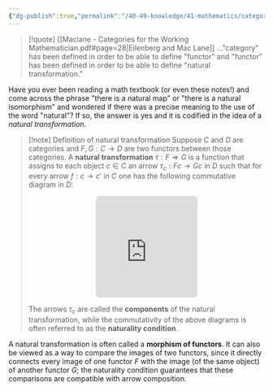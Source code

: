 ```yaml
---
{"dg-publish":true,"permalink":"/40-49-knowledge/41-mathematics/category-theory/basic-structures/natural-transformations/","tags":["category_theory","quotes"],"updated":"2024-07-22T20:02:22-07:00"}
---
```



> [!quote] [[Maclane - Categories for the Working Mathematician.pdf#page=28|Eilenberg and Mac Lane]]
> ..."category" has been defined in order to be able to define "functor" and "functor" has been defined in order to be able to define "natural transformation."

Have you ever been reading a math textbook (or even these notes!) and come across the phrase "there is a natural map" or "there is a natural isomorphism" and wondered if there was a precise meaning to the use of the word "natural"? If so, the answer is yes and it is codified in the idea of a *natural transformation*.

>[!note] Definition of natural transformation
>Suppose $C$ and $D$ are categories and $F,G:C\to D$ are two functors between those categories. A **natural transformation** $\tau: F\Rightarrow G$ is a function that assigns to each object $c\in C$ an arrow $\tau_c:Fc\to Gc$ in $D$ such that for every arrow $f:c\to c'$ in $C$ one has the following commutative diagram in $D$:
><iframe class="quiver-embed" src="https://q.uiver.app/#q=WzAsNCxbMCwwLCJGYyJdLFsxLDAsIkdjIl0sWzAsMSwiRmMnIl0sWzEsMSwiR2MnIl0sWzAsMiwiRmYiLDJdLFswLDEsIlxcdGF1X2MiXSxbMiwzLCJcXHRhdV97Yyd9IiwyXSxbMSwzLCJHZiJdXQ==&embed" width="200" height="200" style="border-radius: 8px; border: none; display: block; margin: auto"></iframe>
>
>The arrows $\tau_c$ are called the **components** of the natural transformation, while the commutativity of the above diagrams is often referred to as the **naturality condition**.

A natural transformation is often called a **morphism of functors**. It can also be viewed as a way to compare the images of two functors, since it directly connects every image of one functor $F$ with the image (of the same object) of another functor $G$; the naturality condition guarantees that these comparisons are compatible with arrow composition.
